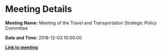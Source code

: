 # Meeting Details

**Meeting Name:** Meeting of the Travel and Transportation Strategic Policy Committee

**Date and Time:** 2018-12-03 10:00:00

**<a href="https://www.limerick.ie/council/whats-on/meeting-travel-and-transportation-strategic-policy-committee-1" target="_blank">Link to meeting</a>**
